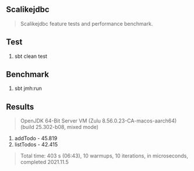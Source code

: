Scalikejdbc
-----------
>Scalikejdbc feature tests and performance benchmark.

Test
----
1. sbt clean test

Benchmark
---------
1. sbt jmh:run

Results
-------
>OpenJDK 64-Bit Server VM (Zulu 8.56.0.23-CA-macos-aarch64) (build 25.302-b08, mixed mode)
1. addTodo - 45.819
2. listTodos - 42.415
>Total time: 403 s (06:43), 10 warmups, 10 iterations, in microseconds, completed 2021.11.5